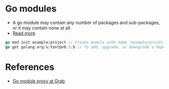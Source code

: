 # Go modules
- A go module may contain any number of packages and sub-packages, or it may contain none at all.
- [Read more](https://www.digitalocean.com/community/tutorials/how-to-use-go-modules)

````go
go mod init example/project // Create module with name "example/project"
go get golang.org/x/text@v0.3.5 // To add, upgrade, or downgrade a dependency
````

# References
- [Go module proxy at Grab](https://engineering.grab.com/go-module-proxy)